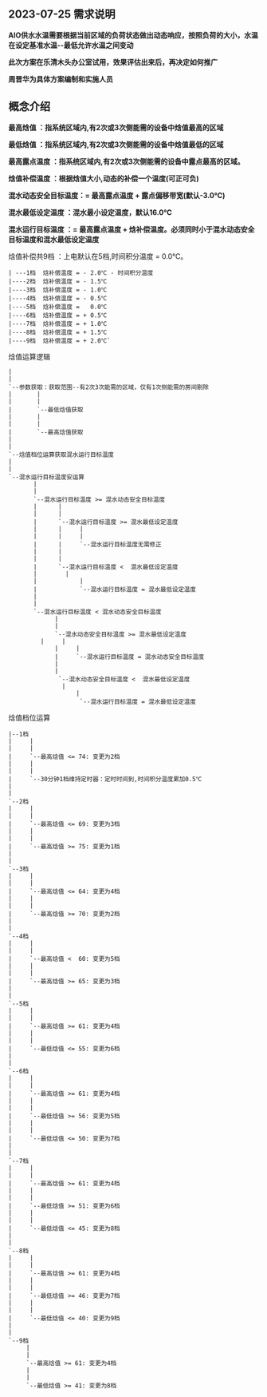 ## 2023-07-25 需求说明

**AIO供水水温需要根据当前区域的负荷状态做出动态响应，按照负荷的大小，水温在设定基准水温--最低允许水温之间变动**

**此次方案在乐清木头办公室试用，效果评估出来后，再决定如何推广**

**周晋华为具体方案编制和实施人员**


## 概念介绍
**最高焓值            ：指系统区域内,有2次或3次侧能需的设备中焓值最高的区域**

**最低焓值            ：指系统区域内,有2次或3次侧能需的设备中焓值最低的区域**

**最高露点温度        ：指系统区域内,有2次或3次侧能需的设备中露点最高的区域。**

**焓值补偿温度        ：根据焓值大小,动态的补偿一个温度(可正可负)**

**混水动态安全目标温度：= 最高露点温度 + 露点偏移带宽(默认-3.0℃)**

**混水最低设定温度    ：混水最小设定温度，默认16.0℃**

**混水运行目标温度    ：= 最高露点温度 + 焓补偿温度。必须同时小于混水动态安全目标温度和混水最低设定温度**


焓值补偿共9档 ：上电默认在5档,时间积分温度 = 0.0℃。

    | ---1档  焓补偿温度 = - 2.0℃ - 时间积分温度                  
    |----2档  焓补偿温度 = - 1.5℃                      
    |----3档  焓补偿温度 = - 1.0℃                     
    |----4档  焓补偿温度 = - 0.5℃
    |----5档  焓补偿温度 =   0.0℃
    |----6档  焓补偿温度 = + 0.5℃                     
    |----7档  焓补偿温度 = + 1.0℃                     
    |----8档  焓补偿温度 = + 1.5℃                     
    |----9档  焓补偿温度 = + 2.0℃`
    
焓值运算逻辑

    |
    |
    `--参数获取：获取范围--有2次3次能需的区域，仅有1次侧能需的房间剔除   
    |       |
    |       |
    |       `--最低焓值获取      
    |       |
    |       |
    |       `--最高焓值获取    	
    |
    |
    `--焓值档位运算获取混水运行目标温度 
    |
    |
    `--混水运行目标温度安运算 
           |
	       |
           `--混水运行目标温度 >= 混水动态安全目标温度
	       |      |
	       |      |
           |      `--混水运行目标温度 >= 混水最低设定温度
	       |      |     |
	       |      |     |
           |      |     `--混水运行目标温度无需修正
	       |      |
	       |      |
           |      `--混水运行目标温度 <  混水最低设定温度
	       |	    |
	       |            |
           |            `--混水运行目标温度 = 混水最低设定温度
           |
	       |
           `--混水运行目标温度 < 混水动态安全目标温度
	             |
	             |
                 `--混水动态安全目标温度 >= 混水最低设定温度
		     |     |
	             |     |
                 |     `--混水运行目标温度 = 混水动态安全目标温度
	             |
	             |
                  `--混水动态安全目标温度 <  混水最低设定温度
		           |
	                   |
                        `--混水运行目标温度 = 混水最低设定温度
	       

焓值档位运算

    |--1档	
	|     |
	|     |
	|     `--最高焓值 <= 74: 变更为2档 
	|     |
    |     |
	|     `--30分钟1档维持定时器：定时时间到,时间积分温度累加0.5℃ 
    |                             
    |    
    `--2档	
	|     |
	|     |
	|     `--最高焓值 <= 69: 变更为3档 	
	|     |
	|     |
	|     `--最高焓值 >= 75: 变更为1档 	
	|
    | 
    `--3档	
	|     |
	|     |
	|     `--最高焓值 <= 64: 变更为4档 	
	|     |
	|     |
	|     `--最高焓值 >= 70: 变更为2档 	
	|
    | 
    `--4档	
	|     |
	|     |
	|     `--最高焓值 <  60: 变更为5档 	
	|     |
	|     |
	|     `--最高焓值 >= 65: 变更为3档	
	|
    | 
    `--5档	
	|     |
	|     |
	|     `--最高焓值 >= 61: 变更为4档 	
	|     |
	|     |
	|     `--最低焓值 <= 55: 变更为6档 
	|
    | 
    `--6档	
	|     |
	|     |
	|     `--最高焓值 >= 61: 变更为4档 	
	|     |
	|     |
	|     `--最低焓值 >= 56: 变更为5档 	
	|     |
	|     |
	|     `--最低焓值 <= 50: 变更为7档 	
	|
    | 
    `--7档	
	|     |
	|     |
	|     `--最高焓值 >= 61: 变更为4档 	
	|     |
	|     |
	|     `--最低焓值 >= 51: 变更为6档 	
	|     |
	|     |
	|     `--最低焓值 <= 45: 变更为8档 
	|
    | 
    `--8档	
	|     |
	|     |
	|     `--最高焓值 >= 61: 变更为4档 	
	|     |
	|     |
	|     `--最低焓值 >= 46: 变更为7档 	
	|     |
	|     |
	|     `--最低焓值 <= 40: 变更为9档 	
	|
    | 
    `--9档	
	     |
	     |
	     `--最高焓值 >= 61: 变更为4档 	
	     |
	     |
	     `--最低焓值 >= 41: 变更为8档 	
